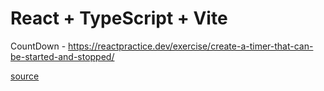 # React + TypeScript + Vite

CountDown - https://reactpractice.dev/exercise/create-a-timer-that-can-be-started-and-stopped/

[source](./src/components/CountDown/)
